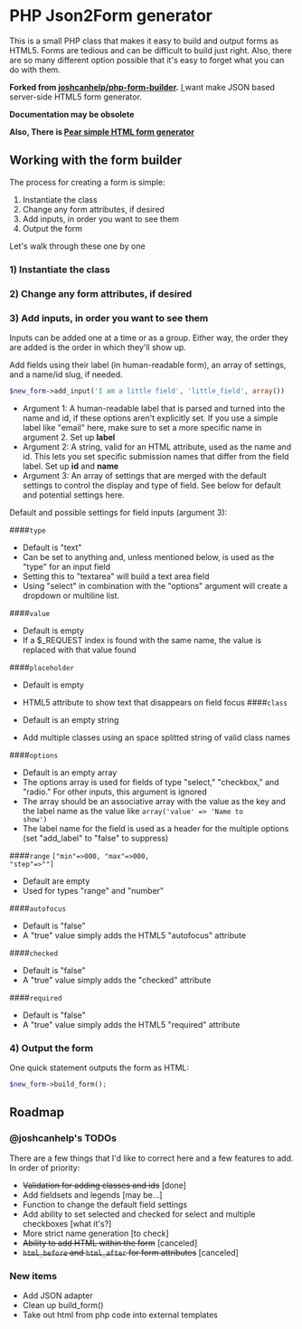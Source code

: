 # PHP Json2Form generator
This is a small PHP class that makes it easy to build and output forms as HTML5. Forms are tedious and can be difficult to build just right. Also, there are so many different option possible that it's easy to forget what you can do with them. 

**Forked from [joshcanhelp/php-form-builder](https://github.com/joshcanhelp/php-form-builder).**
 [ I ](https://github.com/a-x-) want make JSON based server-side HTML5 form generator.

**Documentation may be obsolete**

**Also, There is [Pear simple HTML form generator](http://pear.php.net/manual/en/package.html.html-form.intro.php)**

## Working with the form builder

The process for creating a form is simple:

1) Instantiate the class
2) Change any form attributes, if desired
3) Add inputs, in order you want to see them
4) Output the form

Let's walk through these one by one

### 1) Instantiate the class

### 2) Change any form attributes, if desired

### 3) Add inputs, in order you want to see them

Inputs can be added one at a time or as a group. Either way, the order they are added is the order in which they'll show up.

Add fields using their label (in human-readable form), an array of settings, and a name/id slug, if needed.

```php
$new_form->add_input('I am a little field', 'little_field', array())
```

* Argument 1: A human-readable label that is parsed and turned into the name and id, if these options aren't explicitly set.
 If you use a simple label like "email" here, make sure to set a more specific name in argument 2. Set up **label**
* Argument 2: A string, valid for an HTML attribute, used as the name and id.
 This lets you set specific submission names that differ from the field label. Set up **id** and **name**
* Argument 3: An array of settings that are merged with the default settings to control the display and type of field.
 See below for default and potential settings here.

Default and possible settings for field inputs (argument 3):

####<code>type</code>
* Default is "text"
* Can be set to anything and, unless mentioned below, is used as the "type" for an input field
* Setting this to "textarea" will build a text area field
* Using "select" in combination with the "options" argument will create a dropdown or multiline list.

####<code>value</code>
* Default is empty
* If a $_REQUEST index is found with the same name, the value is replaced with that value found

####<code>placeholder</code>
* Default is empty
* HTML5 attribute to show text that disappears on field focus
####<code>class</code>

* Default is an empty string
* Add multiple classes using an space splitted string of valid class names

####<code>options</code>
* Default is an empty array
* The options array is used for fields of type "select," "checkbox," and "radio." For other inputs, this argument is ignored
* The array should be an associative array with the value as the key and the label name as the value
 like <code>array('value' => 'Name to show')</code>
* The label name for the field is used as a header for the multiple options (set "add_label" to "false" to suppress)

####<code>range</code>
<code>["min"=>000, "max"=>000, "step"=>""]</code>
* Default are empty
* Used for types "range" and "number"

####<code>autofocus</code>
* Default is "false"
* A "true" value simply adds the HTML5 "autofocus" attribute

####<code>checked</code>
* Default is "false"
* A "true" value simply adds the "checked" attribute

####<code>required</code>
* Default is "false"
* A "true" value simply adds the HTML5 "required" attribute

### 4) Output the form

One quick statement outputs the form as HTML:

```php
$new_form->build_form();
```

## Roadmap
### @joshcanhelp's TODOs
There are a few things that I'd like to correct here and a few features to add. In order of priority:

* ~~Validation for adding classes and ids~~ [done]
* Add fieldsets and legends [may be...]
* Function to change the default field settings
* Add ability to set selected and checked for select and multiple checkboxes [what it's?]
* More strict name generation [to check]
* ~~Ability to add HTML within the form~~ [canceled]
* ~~`html_before` and `html_after` for form attributes~~ [canceled]

### New items
* Add JSON adapter
* Clean up build_form()
* Take out html from php code into external templates

